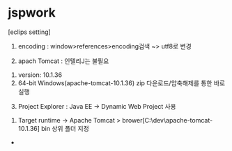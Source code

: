 # jspwork

[eclips setting]
1. encoding
 : window>references>encoding검색 ~> utf8로 변경

2. apach Tomcat
 : 인텔리J는 불필요
 1) version: 10.1.36
 2) 64-bit Windows(apache-tomcat-10.1.36) zip 다운로드/압축해제를 통한 바로 실행

3. Project Explorer
 : Java EE -> Dynamic Web Project 사용
 1) Target runtime -> Apache Tomcat > brower[C:\dev\apache-tomcat-10.1.36] bin 상위 폴더 지정


 - 
